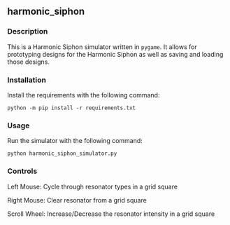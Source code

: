 ## harmonic_siphon
### Description
This is a Harmonic Siphon simulator written in `pygame`. It allows for prototyping designs for the Harmonic Siphon as well as saving and loading those designs.

### Installation
Install the requirements with the following command:
```
python -m pip install -r requirements.txt
```

### Usage
Run the simulator with the following command:
```
python harmonic_siphon_simulator.py
```

### Controls
Left Mouse: Cycle through resonator types in a grid square

Right Mouse: Clear resonator from a grid square

Scroll Wheel: Increase/Decrease the resonator intensity in a grid square